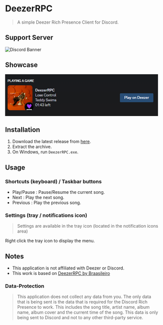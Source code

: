 ﻿# DeezerRPC
> A simple Deezer Rich Presence Client for Discord.

## Support Server
![Discord Banner](https://discordapp.com/api/guilds/1194044765596045324/widget.png?style=banner2)

## Showcase
![DeezerRPC](.github/assets/README.png)

## Installation
1. Download the latest release from [here](https://github.com/DorvakOff/DeezerRPC/releases/latest).
2. Extract the archive.
3. On Windows, run `DeezerRPC.exe`.


## Usage
### Shortcuts (keyboard) / Taskbar buttons
- Play/Pause : Pause/Resume the current song.
- Next : Play the next song.
- Previous : Play the previous song.

### Settings (tray / notifications icon)
> Settings are available in the tray icon (located in the notification icons area)

Right click the tray icon to display the menu.

## Notes
- This application is not affiliated with Deezer or Discord.
- This work is based on [DeezerRPC by Braasileiro](https://github.com/Braasileiro/DeezerRPC)

### Data-Protection
> This application does not collect any data from you. The only data that is being sent is the data that is required for the Discord Rich Presence to work. This includes the song title, artist name, album name, album cover and the current time of the song. This data is only being sent to Discord and not to any other third-party service.
